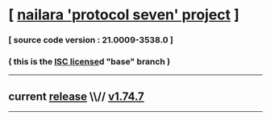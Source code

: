 
# [ [nailara 'protocol seven' project](http://nailara.network/) ]

### [ source code version : 21.0009-3538.0 ]

### ( this is the [ISC license](license)d "base" branch )
---
## current [release](https://github.com/taekiten/nailara/releases) \\\\// [v1.74.7](https://github.com/taekiten/nailara/releases/tag/v1.74.7)
---

